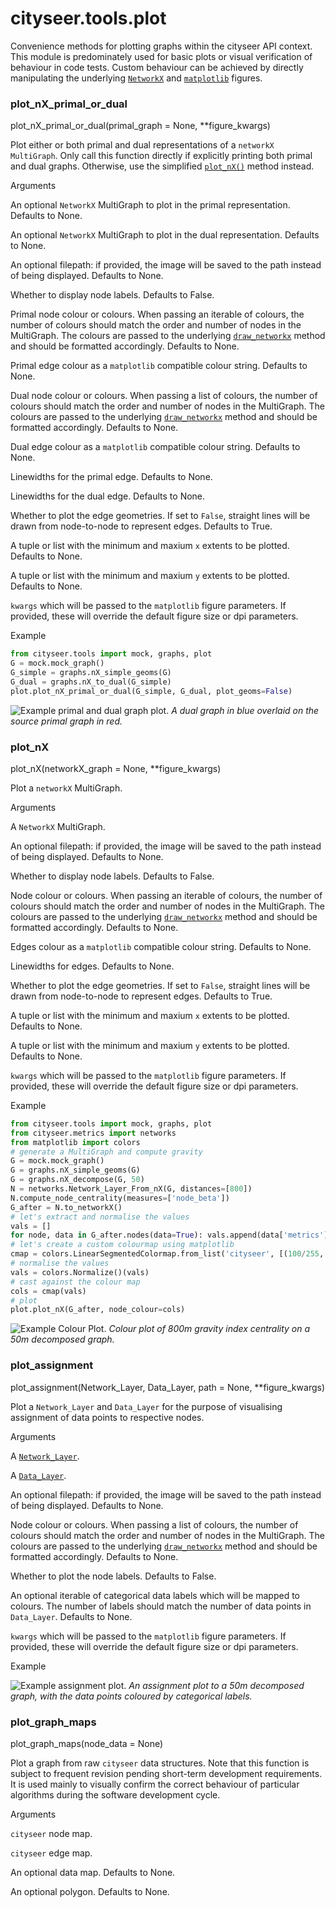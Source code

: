 # cityseer.tools.plot

Convenience methods for plotting graphs within the cityseer API context. This module is predominately used for basic plots or visual verification of behaviour in code tests. Custom behaviour can be achieved by directly manipulating the underlying [`NetworkX`](https://networkx.github.io) and [`matplotlib`](https://matplotlib.org) figures.

### plot\_nX\_primal\_or\_dual

<FuncSignature>

plot_nX_primal_or_dual(primal_graph = None,
                       **figure_kwargs)

</FuncSignature>

Plot either or both primal and dual representations of a `networkX MultiGraph`. Only call this function directly if
explicitly printing both primal and dual graphs. Otherwise, use the simplified [`plot_nX()`](plot#plot-nx) method
instead.

<FuncHeading>

Arguments

</FuncHeading>

<FuncElement name="primal_graph" type="nx.MultiGraph, optional">

An optional `NetworkX` MultiGraph to plot in the primal representation. Defaults to None.

</FuncElement>

<FuncElement name="dual_graph" type="nx.MultiGraph, optional">

An optional `NetworkX` MultiGraph to plot in the dual representation. Defaults to None.

</FuncElement>

<FuncElement name="path" type="str, optional">

An optional filepath: if provided, the image will be saved to the path instead of being displayed. Defaults to None.

</FuncElement>

<FuncElement name="labels" type="bool, optional">

Whether to display node labels. Defaults to False.

</FuncElement>

<FuncElement name="primal_node_colour" type="Union[str, tuple, list], optional">

Primal node colour or colours. When passing an iterable of colours, the number of colours should match the order and number of nodes in the MultiGraph. The colours are passed to the underlying [`draw_networkx`](https://networkx.github.io/documentation/networkx-1.10/reference/generated/networkx.drawing.nx_pylab.draw_networkx.html#draw-networkx) method and should be formatted accordingly. Defaults to None.

</FuncElement>

<FuncElement name="primal_edge_colour" type="str, optional">

Primal edge colour as a `matplotlib` compatible colour string. Defaults to None.

</FuncElement>

<FuncElement name="dual_node_colour" type="Union[str, tuple, list], optional">

Dual node colour or colours. When passing a list of colours, the number of colours should match the order and number of nodes in the MultiGraph. The colours are passed to the underlying [`draw_networkx`](https://networkx.github.io/documentation/networkx-1.10/reference/generated/networkx.drawing.nx_pylab.draw_networkx.html#draw-networkx) method and should be formatted accordingly. Defaults to None.

</FuncElement>

<FuncElement name="dual_edge_colour" type="str, optional">

Dual edge colour as a `matplotlib` compatible colour string. Defaults to None.

</FuncElement>

<FuncElement name="primal_edge_width" type="Union[int, float], optional">

Linewidths for the primal edge. Defaults to None.

</FuncElement>

<FuncElement name="dual_edge_width" type="Union[int, float], optional">

Linewidths for the dual edge. Defaults to None.

</FuncElement>

<FuncElement name="plot_geoms" type="bool, optional">

Whether to plot the edge geometries. If set to `False`, straight lines will be drawn from node-to-node to represent edges. Defaults to True.

</FuncElement>

<FuncElement name="x_lim" type="Union[tuple, list], optional">

A tuple or list with the minimum and maxium `x` extents to be plotted. Defaults to None.

</FuncElement>

<FuncElement name="y_lim" type="Union[tuple, list], optional">

A tuple or list with the minimum and maxium `y` extents to be plotted. Defaults to None.

</FuncElement>

<FuncElement name="figure_kwargs" type="key=value pairs">

`kwargs` which will be passed to the `matplotlib` figure parameters. If provided, these will override the default figure size or dpi parameters.

</FuncElement>

<FuncHeading>

Example

</FuncHeading>

  ```py
  from cityseer.tools import mock, graphs, plot
  G = mock.mock_graph()
  G_simple = graphs.nX_simple_geoms(G)
  G_dual = graphs.nX_to_dual(G_simple)
  plot.plot_nX_primal_or_dual(G_simple, G_dual, plot_geoms=False)
  ```

  ![Example primal and dual graph plot.](../.vitepress/plots/images/graph_dual.png)
  _A dual graph in blue overlaid on the source primal graph in red._

### plot\_nX

<FuncSignature>

plot_nX(networkX_graph = None,
        **figure_kwargs)

</FuncSignature>

Plot a `networkX` MultiGraph.

<FuncHeading>

Arguments

</FuncHeading>

<FuncElement name="networkX_graph" type="nx.MultiGraph, optional">

A `NetworkX` MultiGraph.

</FuncElement>

<FuncElement name="path" type="str, optional">

An optional filepath: if provided, the image will be saved to the path instead of being displayed. Defaults to None.

</FuncElement>

<FuncElement name="labels" type="bool, optional">

Whether to display node labels. Defaults to False.

</FuncElement>

<FuncElement name="node_colour" type="Union[str, tuple, list], optional">

Node colour or colours. When passing an iterable of colours, the number of colours should match the order and number of nodes in the MultiGraph. The colours are passed to the underlying [`draw_networkx`](https://networkx.github.io/documentation/networkx-1.10/reference/generated/networkx.drawing.nx_pylab.draw_networkx.html#draw-networkx) method and should be formatted accordingly. Defaults to None.

</FuncElement>

<FuncElement name="edge_colour" type="str, optional">

Edges colour as a `matplotlib` compatible colour string. Defaults to None.

</FuncElement>

<FuncElement name="edge_width" type="Union[int, float], optional">

Linewidths for edges. Defaults to None.

</FuncElement>

<FuncElement name="plot_geoms" type="bool, optional">

Whether to plot the edge geometries. If set to `False`, straight lines will be drawn from node-to-node to represent edges. Defaults to True.

</FuncElement>

<FuncElement name="x_lim" type="Union[tuple, list], optional">

A tuple or list with the minimum and maxium `x` extents to be plotted. Defaults to None.

</FuncElement>

<FuncElement name="y_lim" type="Union[tuple, list], optional">

A tuple or list with the minimum and maxium `y` extents to be plotted. Defaults to None.

</FuncElement>

<FuncElement name="figure_kwargs" type="key=value pairs">

`kwargs` which will be passed to the `matplotlib` figure parameters. If provided, these will override the default figure size or dpi parameters.

</FuncElement>

<FuncHeading>

Example

</FuncHeading>

  ```py
  from cityseer.tools import mock, graphs, plot
  from cityseer.metrics import networks
  from matplotlib import colors
  # generate a MultiGraph and compute gravity
  G = mock.mock_graph()
  G = graphs.nX_simple_geoms(G)
  G = graphs.nX_decompose(G, 50)
  N = networks.Network_Layer_From_nX(G, distances=[800])
  N.compute_node_centrality(measures=['node_beta'])
  G_after = N.to_networkX()
  # let's extract and normalise the values
  vals = []
  for node, data in G_after.nodes(data=True): vals.append(data['metrics']['centrality']['node_beta'][800])
  # let's create a custom colourmap using matplotlib
  cmap = colors.LinearSegmentedColormap.from_list('cityseer', [(100/255, 193/255, 255/255, 255/255), (211/255, 47/255, 47/255, 1/255)])
  # normalise the values
  vals = colors.Normalize()(vals)
  # cast against the colour map
  cols = cmap(vals)
  # plot
  plot.plot_nX(G_after, node_colour=cols)
  ```
  
  ![Example Colour Plot.](../.vitepress/plots/images/graph_colour.png)
  _Colour plot of 800m gravity index centrality on a 50m decomposed graph._

### plot\_assignment

<FuncSignature>

plot_assignment(Network_Layer,
                Data_Layer,
                path = None,
                **figure_kwargs)

</FuncSignature>

Plot a `Network_Layer` and `Data_Layer` for the purpose of visualising assignment of data points to respective nodes.

<FuncHeading>

Arguments

</FuncHeading>

<FuncElement name="Network_Layer" type="Network_Layer">

A [`Network_Layer`](/metrics/networks.html#network-layer).

</FuncElement>

<FuncElement name="Data_Layer" type="Data_Layer">

A [`Data_Layer`](/metrics/layers.html#data-layer).

</FuncElement>

<FuncElement name="path" type="str">

An optional filepath: if provided, the image will be saved to the path instead of being displayed. Defaults to None.

</FuncElement>

<FuncElement name="node_colour" type="list, tuple, np.ndarray">

Node colour or colours. When passing a list of colours, the number of  colours should match the order and number of nodes in the MultiGraph. The colours are passed to the underlying [`draw_networkx`](https://networkx.github.io/documentation/networkx-1.10/reference/generated/networkx.drawing.nx_pylab.draw_networkx.html#draw-networkx) method and should be formatted accordingly. Defaults to None.

</FuncElement>

<FuncElement name="node_labels" type="bool">

Whether to plot the node labels. Defaults to False.

</FuncElement>

<FuncElement name="data_labels" type="list, tuple, np.ndarray">

An optional iterable of categorical data labels which will be mapped to  colours. The number of labels should match the number of data points in `Data_Layer`. Defaults to None.

</FuncElement>

<FuncElement name="figure_kwargs" type="key=value pairs">

`kwargs` which will be passed to the `matplotlib` figure parameters. If provided, these will override the default figure size or dpi parameters.

</FuncElement>

<FuncHeading>

Example

</FuncHeading>

  ![Example assignment plot.](../.vitepress/plots/images/assignment_plot.png)
  _An assignment plot to a $50m$ decomposed graph, with the data points coloured by categorical labels._

### plot\_graph\_maps

<FuncSignature>

plot_graph_maps(node_data = None)

</FuncSignature>

Plot a graph from raw `cityseer` data structures. Note that this function is subject to frequent revision pending
short-term development requirements. It is used mainly to visually confirm the correct behaviour of particular
algorithms during the software development cycle.

<FuncHeading>

Arguments

</FuncHeading>

<FuncElement name="node_data" type="np.ndarray">

`cityseer` node map.

</FuncElement>

<FuncElement name="edge_data" type="np.ndarray">

`cityseer` edge map.

</FuncElement>

<FuncElement name="data_map" type="np.ndarray">

An optional data map. Defaults to None.

</FuncElement>

<FuncElement name="poly" type="geometry.Polygon">

An optional polygon. Defaults to None.

</FuncElement>
